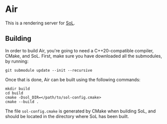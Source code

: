 # Air

This is a rendering server for [SoL](https://github.com/madmann91/sol).

## Building

In order to build Air, you're going to need a C++20-compatible compiler, CMake, and SoL.
First, make sure you have downloaded all the submodules, by running:

    git submodule update --init --recursive

Once that is done, Air can be built using the following commands:

    mkdir build
    cd build
    cmake -Dsol_DIR=</path/to/sol-config.cmake>
    cmake --build .

The file `sol-config.cmake` is generated by CMake when building SoL, and should be located in the directory where SoL has been built.
